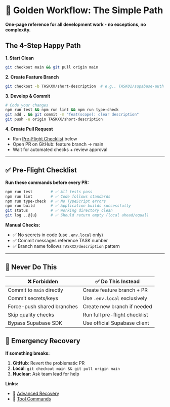 # 🚀 Golden Workflow: The Simple Path

**One-page reference for all development work - no exceptions, no complexity.**

## The 4-Step Happy Path

**1. Start Clean**
```bash
git checkout main && git pull origin main
```

**2. Create Feature Branch** 
```bash
git checkout -b TASKXX/short-description  # e.g., TASK01/supabase-auth
```

**3. Develop & Commit**
```bash
# Code your changes
npm run test && npm run lint && npm run type-check
git add . && git commit -m "feat(scope): clear description"
git push -u origin TASKXX/short-description
```

**4. Create Pull Request**
- Run [Pre-Flight Checklist](#pre-flight-checklist) below
- Open PR on GitHub: feature branch → main
- Wait for automated checks + review approval

---

## ✅ Pre-Flight Checklist

**Run these commands before every PR:**

```bash
npm run test        # ✅ All tests pass
npm run lint        # ✅ Code follows standards  
npm run type-check  # ✅ No TypeScript errors
npm run build       # ✅ Application builds successfully
git status          # ✅ Working directory clean
git log ..@{u}      # ✅ Should return empty (local ahead/equal)
```

**Manual Checks:**
- ✅ No secrets in code (use `.env.local` only)
- ✅ Commit messages reference TASK number
- ✅ Branch name follows `TASKXX/description` pattern

---

## 🚫 Never Do This

| ❌ Forbidden | ✅ Do This Instead |
|-------------|-------------------|
| Commit to `main` directly | Create feature branch + PR |
| Commit secrets/keys | Use `.env.local` exclusively |
| Force-push shared branches | Create new branch if needed |
| Skip quality checks | Run full pre-flight checklist |
| Bypass Supabase SDK | Use official Supabase client |

## 🚨 Emergency Recovery

**If something breaks:**
1. **GitHub**: Revert the problematic PR 
2. **Local**: `git checkout main && git pull origin main`
3. **Nuclear**: Ask team lead for help

**Links:**
- 📖 [Advanced Recovery](./emergency-recovery.md)
- 🔧 [Tool Commands](./tool-matrix.md)
